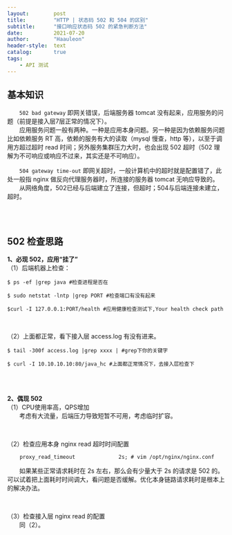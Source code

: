 ```yaml
---
layout:        post
title:         "HTTP | 状态码 502 和 504 的区别"
subtitle:      "接口响应状态码 502 的紧急判断方法"
date:          2021-07-20
author:        "Haauleon"
header-style:  text
catalog:       true
tags:
    - API 测试
---
```


## 基本知识
&emsp;&emsp;`502 bad gateway` 即网关错误，后端服务器 tomcat 没有起来，应用服务的问题（前提是接入层7层正常的情况下）。       
&emsp;&emsp;应用服务问题一般有两种。一种是应用本身问题。另一种是因为依赖服务问题比如依赖服务 RT 高，依赖的服务有大的读取（mysql 慢查，http 等），以至于调用方超过超时 read 时间；另外服务集群压力大时，也会出现 502 超时（502 理解为不可响应或响应不过来，其实还是不可响应）。        

&emsp;&emsp;`504 gateway time-out` 即网关超时，一般计算机中的超时就是配置错了，此处一般指 nginx 做反向代理服务器时，所连接的服务器 tomcat 无响应导致的。   
&emsp;&emsp;从网络角度，502已经与后端建立了连接，但超时；504与后端连接未建立，超时。

<br><br>

## 502 检查思路

**1、必现 502，应用“挂了”**                
（1）后端机器上检查：              
```
$ ps -ef |grep java #检查进程是否在

$ sudo netstat -lntp |grep PORT #检查端口有没有起来

$curl -I 127.0.0.1:PORT/health #应用健康检查测试下,Your health check path
```

<br>

（2）上面都正常，看下接入层 access.log 有没有进来。        
```
$ tail -300f access.log |grep xxxx | #grep下你的关键字

$ curl -I 10.10.10.10:80/java_hc #上面都正常情况下，去接入层检查下
```

<br><br>

**2、偶现 502**       
（1）CPU使用率高，QPS增加         
&emsp;&emsp;考虑有大流量，后端压力导致短暂不可用，考虑临时扩容。          

<br>

（2）检查应用本身 nginx read 超时时间配置        
```
    proxy_read_timeout              2s; # vim /opt/nginx/nginx.conf
```

&emsp;&emsp;如果某些正常请求耗时在 2s 左右，那么会有少量大于 2s 的请求是 502 的。可以试着把上面耗时时间调大，看问题是否缓解。优化本身链路请求耗时是根本上的解决办法。    

<br>

（3）检查接入层 nginx read 的配置       
&emsp;&emsp;同（2）。